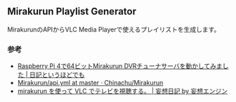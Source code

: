 ## Mirakurun Playlist Generator

MirakurunのAPIからVLC Media Playerで使えるプレイリストを生成します。

### 参考

- [Raspberry Pi 4で64ビットMirakurun DVRチューナサーバを動かしてみました \| 日記というほどでも](https://denor.jp/raspberry-pi-4%E3%81%A764%E3%83%93%E3%83%83%E3%83%88mirakurun-dvr%E3%83%81%E3%83%A5%E3%83%BC%E3%83%8A%E3%82%B5%E3%83%BC%E3%83%90%E3%82%92%E5%8B%95%E3%81%8B%E3%81%97%E3%81%A6%E3%81%BF%E3%81%BE%E3%81%97#VLC)
- [Mirakurun/api\.yml at master · Chinachu/Mirakurun](https://github.com/Chinachu/Mirakurun/blob/master/api.yml)
- [mirakurun を使って VLC でテレビを視聴する。 \| 妄想日記 by 妄想エンジン](https://www.mousou.org/node/428)
